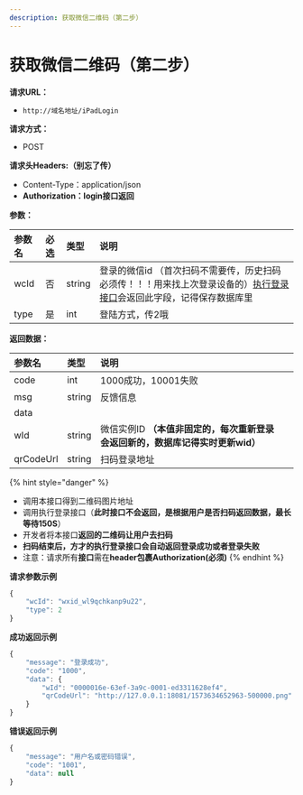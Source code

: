 ```yaml
---
description: 获取微信二维码（第二步）
---
```


# 获取微信二维码（第二步）

**请求URL：**

* `http://域名地址/iPadLogin`

**请求方式：**

* POST

**请求头Headers:（别忘了传）**

* Content-Type：application/json
* **Authorization：login接口返回**

**参数：**

| 参数名 | 必选 | 类型 | 说明 |
| :--- | :--- | :--- | :--- |
| wcId | 否 | string | 登录的微信id （首次扫码不需要传，历史扫码必须传！！！用来找上次登录设备的）[执行登录接口](https://www.wkteam.cn/api-wen-dang2/deng-lu/zhi-xing-wei-xin-deng-lu.html)会返回此字段，记得保存数据库里 |
| type | 是 | int | 登陆方式，传2哦 |

**返回数据：**

| 参数名 | 类型 | 说明 |  |
| :--- | :--- | :--- | :--- |
| code | int | 1000成功，10001失败 |  |
| msg | string | 反馈信息 |  |
| data |  |  |  |
| wId | string | 微信实例ID  **（本值非固定的，每次重新登录会返回新的，数据库记得实时更新wid）** |  |
| qrCodeUrl | string | 扫码登录地址 |  |

{% hint style="danger" %}
* 调用本接口得到二维码图片地址
* 调用执行登录接口（**此时接口不会返回，是根据用户是否扫码返回数据，最长等待150S**）
* 开发者将本接口**返回的二维码让用户去扫码**
* **扫码结束后，方才的执行登录接口会自动返回登录成功或者登录失败**
* 注意：请求所有**接口**需在**header包裹Authorization\(必须\)**
{% endhint %}

**请求参数示例**

```javascript
{
    "wcId": "wxid_wl9qchkanp9u22",
    "type": 2
}
```

**成功返回示例**

```javascript
{
    "message": "登录成功",
    "code": "1000",
    "data": {
        "wId": "0000016e-63ef-3a9c-0001-ed3311628ef4",
        "qrCodeUrl": "http://127.0.0.1:18081/1573634652963-500000.png"
    }
}
```

**错误返回示例**

```javascript
{
    "message": "用户名或密码错误",
    "code": "1001",
    "data": null
}
```


